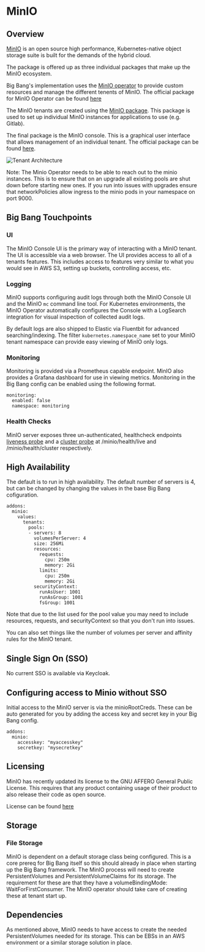 # MinIO

## Overview

[MinIO](https://min.io/) is an open source high performance, Kubernetes-native object storage suite is
built for the demands of the hybrid cloud.

The package is offered up as three individual packages that make up the MinIO ecosystem.

Big Bang's implementation uses the [MinIO operator](https://github.com/minio/operator) to provide custom resources and manage the different tenents of MinIO. The official package for MinIO Operator can be found [here](https://repo1.dso.mil/platform-one/big-bang/apps/application-utilities/minio-operator)

The MinIO tenants are created using the [MinIO package](https://repo1.dso.mil/platform-one/big-bang/apps/application-utilities/minio). This package is used to set up individual MinIO instances for applications to use (e.g. Gitlab).

The final package is the MinIO console. This is a graphical user interface that allows management of an individual tenant. The official package can be found [here](https://repo1.dso.mil/platform-one/big-bang/apps/application-utilities/minio).

![Tenant Architecture](https://repo1.dso.mil/platform-one/big-bang/apps/application-utilities/minio-operator/-/raw/main/upstream/operator/docs/images/architecture.png)

Note: The Minio Operator needs to be able to reach out to the minio instances. This is to ensure that on an upgrade all existing pools are shut down before starting new ones. If you run into issues with upgrades ensure that networkPolicies allow ingress to the minio pods in your namespace on port 9000.

## Big Bang Touchpoints

### UI

The MinIO Console UI is the primary way of interacting with a MinIO tenant. The UI is accessible via a web browser. The UI provides access to all of a tenants features. This includes access to features very similar to what you would see in AWS S3, setting up buckets, controlling access, etc. 


### Logging

MinIO supports configuring audit logs through both the MinIO Console UI and the MinIO `mc` command line tool. For Kubernetes environments, the MinIO Operator automatically configures the Console with a LogSearch integration for visual inspection of collected audit logs.

By default logs are also shipped to Elastic via Fluentbit for advanced searching/indexing. The filter `kubernetes.namespace_name` set to your MinIO tenant namespace can provide easy viewing of MinIO only logs.

### Monitoring

Monitoring is provided via a Prometheus capable endpoint. MinIO also provides a Grafana dashboard for use in viewing metrics. Monitoring in the Big Bang config can be enabled using the following format.

```
monitoring:
  enabled: false
  namespace: monitoring
```

### Health Checks

MinIO server exposes three un-authenticated, healthcheck endpoints [liveness probe](https://github.com/minio/minio/blob/master/docs/metrics/healthcheck/README.md#liveness-probe) and a [cluster probe](https://github.com/minio/minio/blob/master/docs/metrics/healthcheck/README.md#cluster-probe) at /minio/health/live and /minio/health/cluster respectively.


## High Availability

The default is to run in high availability. The default number of servers is 4, but can be changed by changing the values in the base Big Bang cofiguration.

```
addons:
  minio:
    values:
      tenants:
        pools:
        - servers: 8
          volumesPerServer: 4
          size: 256Mi
          resources:
            requests:
              cpu: 250m
              memory: 2Gi
            limits:
              cpu: 250m
              memory: 2Gi
          securityContext:
            runAsUser: 1001
            runAsGroup: 1001
            fsGroup: 1001
```

Note that due to the list used for the pool value you may need to include resources, requests, and securityContext so that you don't run into issues.

You can also set things like the number of volumes per server and affinity rules for the MinIO tenant.

## Single Sign On (SSO)

No current SSO is available via Keycloak.

## Configuring access to Minio without SSO

Initial access to the MinIO server is via the minioRootCreds. These can be auto generated for you by adding the access key and secret key in your Big Bang config.

```
addons:
  minio:
    accesskey: "myaccesskey"
    secretkey: "mysecretkey"
```


## Licensing

MinIO has recently updated its license to the GNU AFFERO General Public License. This requires that any product containing usage of their product to also release their code as open source.

License can be found [here](https://github.com/minio/minio/blob/master/LICENSE)

## Storage

### File Storage

MinIO is dependent on a default storage class being configured. This is a core prereq for Big Bang itself so this should already in place when starting up the Big Bang framework. The MinIO process will need to create PersistentVolumes and PersistentVolumeClaims for its storage. The requirement for these are that they have a volumeBindingMode: WaitForFirstConsumer. The MinIO operator should take care of creating these at tenant start up.


## Dependencies

As mentioned above, MinIO needs to have access to create the needed PersistentVolumes needed for its storage. This can be EBSs in an AWS environment or a similar storage solution in place.
